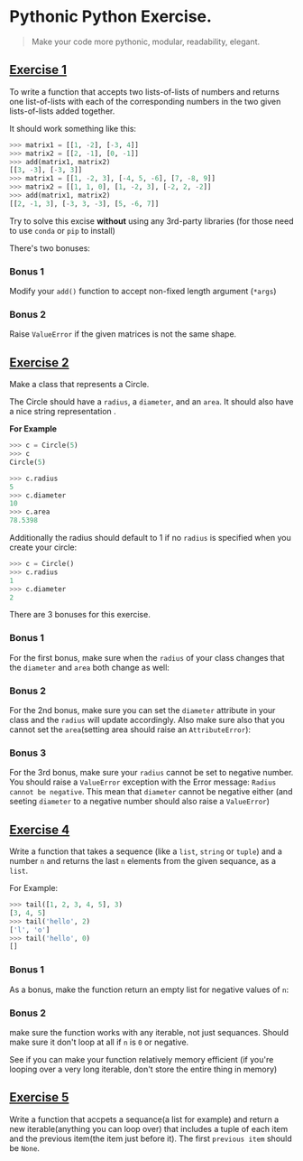 # Pythonic Python Exercise. 
> Make your code more pythonic, modular, readability, elegant. 

## [Exercise 1](https://github.com/JL1829/Pythonic/blob/master/Exercise_1/ProblemStatement.md)
To write a function that accepts two lists-of-lists of numbers and returns one list-of-lists with each of the corresponding numbers in the two given lists-of-lists added together. 

It should work something like this: 
```python
>>> matrix1 = [[1, -2], [-3, 4]]
>>> matrix2 = [[2, -1], [0, -1]]
>>> add(matrix1, matrix2)
[[3, -3], [-3, 3]]
>>> matrix1 = [[1, -2, 3], [-4, 5, -6], [7, -8, 9]]
>>> matrix2 = [[1, 1, 0], [1, -2, 3], [-2, 2, -2]]
>>> add(matrix1, matrix2)
[[2, -1, 3], [-3, 3, -3], [5, -6, 7]]
```

Try to solve this excise **without** using any 3rd-party libraries (for those need to use `conda` or `pip` to install)

There's two bonuses: 

### Bonus 1
Modify your `add()` function to accept non-fixed length argument (`*args`)


### Bonus 2
Raise `ValueError` if the given matrices is not the same shape. 


## [Exercise 2](https://github.com/JL1829/Pythonic/blob/master/Exercise_2/ProblemStatement.md)
Make a class that represents a Circle. 

The Circle should have a `radius`, a `diameter`, and an `area`. It should also have a nice string representation . 

**For Example**

```python
>>> c = Circle(5)
>>> c
Circle(5)

>>> c.radius
5
>>> c.diameter
10
>>> c.area
78.5398
```

Additionally the radius should default to $1$ if no `radius` is specified when you create your circle:

```python
>>> c = Circle()
>>> c.radius
1
>>> c.diameter
2
```
There are $3$ bonuses for this exercise. 

### Bonus 1

For the first bonus, make sure when the `radius` of your class changes that the `diameter` and `area` both change as well: 

### Bonus 2

For the 2nd bonus, make sure you can set the `diameter` attribute in your class and the `radius` will update accordingly. Also make sure also that you cannot set the `area`(setting area should raise an `AttributeError`):


### Bonus 3
For the 3rd bonus, make sure your `radius` cannot be set to negative number. You should raise a `ValueError` exception with the Error message: `Radius cannot be negative`. 
This mean that `diameter` cannot be negative either (and seeting `diameter` to a negative number should also raise a `ValueError`)


## [Exercise 4](https://github.com/JL1829/Pythonic/blob/master/Exercise_4/ProblemStatement.md)

Write a function that takes a sequence (like a `list`, `string` or `tuple`) and a number `n` and returns the last `n` elements from the given sequance, as a `list`. 

For Example:
```python
>>> tail([1, 2, 3, 4, 5], 3)
[3, 4, 5]
>>> tail('hello', 2)
['l', 'o']
>>> tail('hello', 0)
[]
```
### Bonus 1
As a bonus, make the function return an empty list for negative values of `n`:

### Bonus 2
make sure the function works with any iterable, not just sequances. 
Should make sure it don't loop at all if `n` is `0` or negative. 

See if you can make your function relatively memory efficient (if you're looping over a very long iterable, don't store the entire thing in memory)

## [Exercise 5](https://github.com/JL1829/Pythonic/blob/master/Exercise_5/ProblemStatement.md)

Write a function that accpets a sequance(a list for example) and return a new iterable(anything you can loop over) that includes a tuple of each item and the previous item(the item just before it). The first `previous item` should be `None`.

